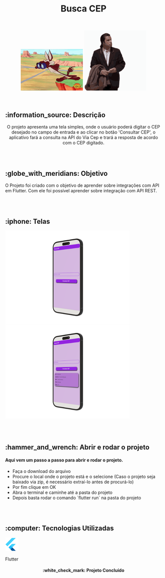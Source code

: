 <h1 align="center">
  Busca CEP
</h1>
<br></br>

<div align="center">
  <img src="imagens/coiote_procurando.gif" alt="Coiote com o binóculo" width="200">
  <img src="imagens/travolta_procurando.gif" alt="John Travolta confuso" width="200">
</div>
<br></br>

<h2> :information_source: Descrição </h2>
<p align="center">O projeto apresenta uma tela simples, onde o usuário poderá digitar o CEP desejado no campo de entrada e ao clicar no botão 'Consultar CEP', o aplicativo fará a consulta na API do Via Cep e trará a resposta de acordo com o CEP digitado.</p>
<br></br>

<h2> :globe_with_meridians: Objetivo</h2>
<p>O Projeto foi criado com o objetivo de aprender sobre integrações com API em Flutter. Com ele foi possível aprender sobre integração com API REST.</p>
<br></br>

<h2> :iphone: Telas</h2>
<p float="left">
  <img src="imagens/AppMockup.png" alt="Mockup da tela do aplicativo" width="400">
  <img src="imagens/AppMockup2.png" alt="Mockup da tela do aplicativo" width="400">
</p>
<br></br>

<h2> :hammer_and_wrench: Abrir e rodar o projeto </h2>
<h4>Aqui vem um passo a passo para abrir e rodar o projeto.</h4>
<ul>
  <li> Faça o download do arquivo </li>
  <li> Procure o local onde o projeto está e o selecione (Caso o projeto seja baixado via zip, é necessário extraí-lo antes de procurá-lo) </li>
  <li> Por fim clique em OK </li>
  <li> Abra o terminal e caminhe até a pasta do projeto </li>
  <li> Depois basta rodar o comando `flutter run` na pasta do projeto </li>
</ul>
<br></br>

<h2> :computer: Tecnologias Utilizadas</h2>

<div>
  <img src="imagens/Flutter.png" alt="Flutter">
  <p>Flutter</p>
</div>

<h4 align="center">
  :white_check_mark: Projeto Concluído
</h4>
